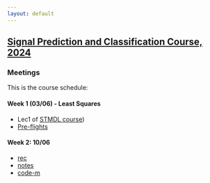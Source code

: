 ```yaml
---
layout: default
---
```


## [Signal Prediction and Classification Course, 2024](/suppl/ts2/ts2_main2024)

### Meetings
This is the course schedule:
#### Week 1 (03/06) - Least Squares 
* Lec1 of [STMDL course](/suppl/ts1/ts1_main2024)) 
* [Pre-flights](https://sce-ac-il.zoom.us/rec/share/02zx5eDxIe8r_JFjowupqIXTGNE3CkqAJp9S6tfSLCPQ9soS3_jjWpK6uqPHe7xX.utzBveHIvn8dRUxw?startTime=1717433328000)

#### Week 2: 10/06
* [rec]()
* [notes]()
* [code-m]()